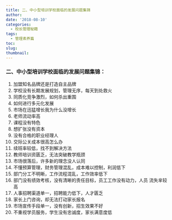 ```yaml
---
title: 二、中小型培训学校面临的发展问题集锦
author: 
date: '2018-08-10'
categories:
  - 校长管理秘籍
tags:
  - 管理素养篇
toc: 
slug: 
thumbnail: 
---
```

### 二、中小型培训学校面临的发展问题集锦： ###

1. 加盟知名品牌还是打造自主品牌
2. 学校没有长期发展规划，管理无序，每天到处救火
3. 同质化竞争激烈，如何杀出重围
4. 如何进行多元化发展
5. 市场在迅猛增长我为什么没增长
6. 老师流动率高
7. 课程没有特色
8. 想扩张没有资本
9. 没有合格的职业经理人
 10. 交际公关成本很高怎么办
 11. 续班率较低，找不到解决方法
 12. 教师培训资匮乏，无法突破教学瓶颈
 13. 市场很落后，许多新的理念没人认同
 14. 不懂预算管理，财务管理混乱，成本难以控制，利润低下
 15. 部门分工不明晰，工作流程混乱，工作效率低下
 16. 部门没有绩效考核，没有清晰的责任目标，员工工作没有动力，人员 流失芈较高
 17. 人事招聘渠道单一，招聘能力低下，人才匮乏
 18. 家长上门咨询，却无法打动家长报名
 19. 市场宣传手段单一，没有创新，招生效果不好
 20. 不重视学员服务，学生没有忠诚度，家长满意度低
